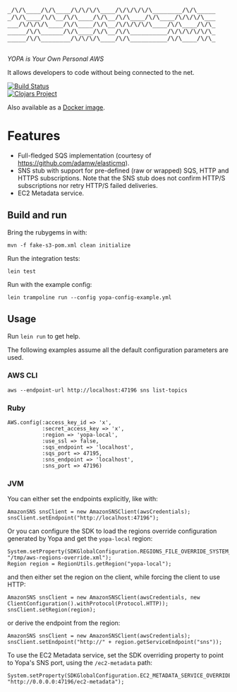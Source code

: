 <pre>
_/\/\____/\/\____/\/\/\/\____/\/\/\/\/\________/\/\_____
_/\/\____/\/\__/\/\____/\/\__/\/\____/\/\____/\/\/\/\___
___/\/\/\/\____/\/\____/\/\__/\/\/\/\/\____/\/\____/\/\_
_____/\/\______/\/\____/\/\__/\/\__________/\/\/\/\/\/\_
_____/\/\________/\/\/\/\____/\/\__________/\/\____/\/\_
________________________________________________________
</pre>

_YOPA is Your Own Personal AWS_

It allows developers to code without being connected to the net.

[![Build Status](https://travis-ci.org/unbounce/yopa.svg)](https://travis-ci.org/unbounce/yopa)
<br/>
[![Clojars Project](http://clojars.org/com.unbounce/yopa/latest-version.svg)](http://clojars.org/com.unbounce/yopa)

Also available as a [Docker image](https://registry.hub.docker.com/u/unbounce/yopa/).

# Features

- Full-fledged SQS implementation (courtesy of https://github.com/adamw/elasticmq).
- SNS stub with support for pre-defined (raw or wrapped) SQS, HTTP and HTTPS subscriptions.
  Note that the SNS stub does not confirm HTTP/S subscriptions nor retry HTTP/S failed deliveries.
- EC2 Metadata service.


## Build and run

Bring the rubygems in with:

    mvn -f fake-s3-pom.xml clean initialize

Run the integration tests:

    lein test

Run with the example config:

    lein trampoline run --config yopa-config-example.yml


## Usage

Run `lein run` to get help.

The following examples assume all the default configuration parameters are used.


### AWS CLI

    aws --endpoint-url http://localhost:47196 sns list-topics


### Ruby

    AWS.config(:access_key_id => 'x',
               :secret_access_key => 'x',
               :region => 'yopa-local',
               :use_ssl => false,
               :sqs_endpoint => 'localhost',
               :sqs_port => 47195,
               :sns_endpoint => 'localhost',
               :sns_port => 47196)


### JVM

You can either set the endpoints explicitly, like with:

    AmazonSNS snsClient = new AmazonSNSClient(awsCredentials);
    snsClient.setEndpoint("http://localhost:47196");


Or you can configure the SDK to load the regions override configuration generated by Yopa and get the `yopa-local` region:

    System.setProperty(SDKGlobalConfiguration.REGIONS_FILE_OVERRIDE_SYSTEM_PROPERTY, "/tmp/aws-regions-override.xml");
    Region region = RegionUtils.getRegion("yopa-local");

and then either set the region on the client, while forcing the client to use HTTP:

    AmazonSNS snsClient = new AmazonSNSClient(awsCredentials, new ClientConfiguration().withProtocol(Protocol.HTTP));
    snsClient.setRegion(region);

or derive the endpoint from the region:

    AmazonSNS snsClient = new AmazonSNSClient(awsCredentials);
    snsClient.setEndpoint("http://" + region.getServiceEndpoint("sns"));

To use the EC2 Metadata service, set the SDK overriding property to point to Yopa's SNS port, using the `/ec2-metadata` path:

    System.setProperty(SDKGlobalConfiguration.EC2_METADATA_SERVICE_OVERRIDE_SYSTEM_PROPERTY, "http://0.0.0.0:47196/ec2-metadata");
